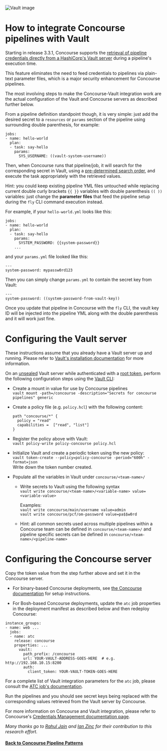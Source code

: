 ![Vault image](https://github.com/lsilvapvt/misc-support-files/raw/master/docs/images/concourse-and-vault.png)

# How to integrate Concourse pipelines with Vault

Starting in release 3.3.1, Concourse supports the [retrieval of pipeline credentials directly from a HashiCorp's Vault server](http://concourse.ci/creds.html) during a pipeline's execution time.

This feature eliminates the need to feed credentials to pipelines via plain-text parameter files, which is a major security enhancement for Concourse pipelines.  

The most involving steps to make the Concourse-Vault integration work are the actual configuration of the Vault and Concourse servers as described further below.

From a pipeline definition standpoint though, it is very simple: just add the desired secret to a `resources` or `params` section of the pipeline using surrounding double parenthesis, for example:

```
jobs:
- name: hello-world
  plan:
  - task: say-hello
    params:
      SYS_USERNAME: ((vault-system-username))
```

Then, when Concourse runs that pipeline/job, it will search for the corresponding secret in Vault, using a [pre-determined search order](http://concourse.ci/creds.html#vault), and execute the task appropriately with the retrieved values.

Hint: you could keep existing pipeline YML files untouched while replacing current double curly brackets `{{ }}` variables with double parenthesis `(( ))` variables: just change the **parameter files** that feed the pipeline setup during the `fly` CLI command execution instead.

For example, if your `hello-world.yml` looks like this:

```
jobs:
- name: hello-world
  plan:
  - task: say-hello
    params:
      SYSTEM_PASSWORD: {{system-password}}
    ...
```

and your `params.yml` file looked like this:

```
---
system-password: mypassw0rd123
```

Then you can simply change `params.yml` to contain the secret key from Vault:

```
---
system-password: ((system-password-from-vault-key))
```

Once you update that pipeline in Concourse with the `fly` CLI, the vault key ID will be injected into the pipeline YML along with the double parenthesis and it will work just fine.  


# Configuring the Vault server

These instructions assume that you already have a Vault server up and running. Please refer to [Vault's installation documentation](https://www.vaultproject.io/docs/install/index.html) for more information.

On an [unsealed](https://www.vaultproject.io/docs/concepts/seal.html) Vault server while authenticated with a [root token](https://www.vaultproject.io/docs/concepts/tokens.html), perform the following configuration steps using the [Vault CLI](https://www.vaultproject.io/docs/commands/index.html):

* Create a mount in value for use by Concourse pipelines  
  `vault mount -path=/concourse -description="Secrets for concourse pipelines" generic`  

* Create a policy file (e.g. `policy.hcl`) with the following content:  

  ```
  path "concourse/*" {
    policy = "read"
    capabilities =  ["read", "list"]
  }
  ```  

* Register the policy above with Vault:  
  `vault policy-write policy-concourse policy.hcl`

* Initialize Vault and create a periodic token using the new policy:  
  `vault token-create --policy=policy-concourse -period="600h" -format=json`  
  Write down the token number created.  

* Populate all the variables in Vault under `concourse/<team-name>/`  

  - Write secrets to Vault using the following syntax  
    `vault write concourse/<team-name>/<variable-name> value=<variable-value>`  

    Examples:  
    `vault write concourse/main/username value=admin`   
    `vault write concourse/pcf/om-password value=pa$$w0rd`   

  -  Hint: all common secrets used across multiple pipelines within a Concourse team can be defined in `concourse/<team-name>/` and pipeline specific secrets can be defined in `concourse/<team-name>/<pipeline-name>`  


# Configuring the Concourse server

Copy the token value from the step further above and set it in the Concourse server.

* For binary-based Concourse deployments, see [the Concourse documentation](http://concourse.ci/creds.html) for setup instructions.

* For Bosh-based Concourse deployments, update the `atc` job properties in the deployment manifest as described below and then redeploy Concourse:

```...
instance_groups:
- name: web ...
  jobs:
  - name: atc
    release: concourse
    properties: ...
      vault:
        path_prefix: /concourse
        url: YOUR-VAULT-ADDRESS-GOES-HERE  # e.g. http://192.168.10.15:8200
        auth:
          client_token: YOUR-VAULT-TOKEN-GOES-HERE
```  

For a complete list of Vault integration parameters for the `atc` job, please consult the [ATC job's documentation](https://bosh.io/jobs/atc?source=github.com/concourse/concourse#p=vault).


Run the pipelines and you should see secret keys being replaced with the corresponding values retrieved from the Vault server by Concourse.

For more information on Concourse and Vault integration, please refer to Concourse's [Credentials Management documentation page](http://concourse.ci/creds.html).

_Many thanks go to [Rahul Jain](https://github.com/rahulkj) and [Ian Zinc](https://github.com/z4ce) for their contribution to this research effort._

#### [Back to Concourse Pipeline Patterns](..)
